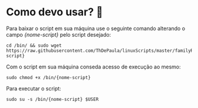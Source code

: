 # Como devo usar? 🤔
Para baixar o script em sua máquina use o seguinte comando alterando o campo _{nome-script}_ pelo script desejado:
```
cd /bin/ && sudo wget https://raw.githubusercontent.com/ThDePaula/linuxScripts/master/familyRedhat/{nome-script}
```
Com o script em sua máquina conseda acesso de execução ao mesmo:
```
sudo chmod +x /bin/{nome-script}
```
Para executar o script:
```
sudo su -s /bin/{nome-script} $USER
```
